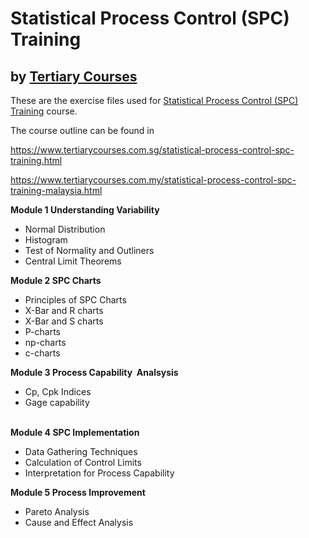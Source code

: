 # Statistical Process Control (SPC) Training
## by [Tertiary Courses](https://www.tertiarycourses.com.sg/)

These are the exercise files used for [Statistical Process Control (SPC) Training](https://www.tertiarycourses.com.sg/statistical-process-control-spc-training.html) course. 

The course outline can be found in 

https://www.tertiarycourses.com.sg/statistical-process-control-spc-training.html

https://www.tertiarycourses.com.my/statistical-process-control-spc-training-malaysia.html


<p><strong>Module 1 Understanding Variability&nbsp;</strong></p>
<ul>
<li>Normal Distribution</li>
<li>Histogram</li>
<li>Test of Normality and Outliners</li>
<li>Central Limit Theorems</li>
</ul>
<p><strong>Module 2 SPC Charts</strong></p>
<ul>
<li>Principles of SPC Charts</li>
<li>X-Bar and R charts</li>
<li>X-Bar and S charts</li>
<li>P-charts</li>
<li>np-charts</li>
<li>c-charts</li>
</ul>
<p><strong>Module 3 Process Capability&nbsp; Analsysis</strong></p>
<ul>
<li>Cp, Cpk Indices</li>
<li>Gage capability</li>
</ul>
<p></p>
<p><br /><strong>Module 4 SPC Implementation</strong></p>
<ul>
<li>Data Gathering Techniques</li>
<li>Calculation of Control Limits</li>
<li>Interpretation for Process Capability</li>
</ul>
<p><strong>Module 5 Process Improvement</strong></p>
<ul>
<li>Pareto Analysis</li>
<li>Cause and Effect Analysis</li>
</ul>
